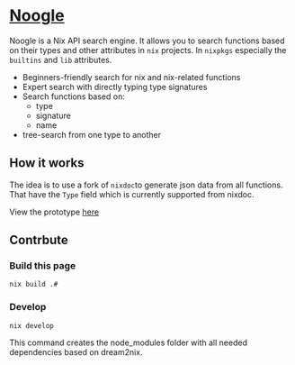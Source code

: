 # [Noogle](https://hsjobeki.github.io/noogle/)

Noogle is a Nix API search engine. It allows you to search functions based on their types and other attributes in `nix` projects. In `nixpkgs` especially the `builtins` and `lib` attributes.

- Beginners-friendly search for nix and nix-related functions
- Expert search with directly typing type signatures
- Search functions based on:
  - type 
  - signature
  - name
- tree-search from one type to another
 
## How it works

The idea is to use a fork of `nixdoc`to generate json data from all functions. That have the `Type` field which is currently supported from nixdoc.

View the prototype [here](https://hsjobeki.github.io/noogle/)

## Contrbute

### Build this page

`nix build .#`

### Develop

`nix develop`

This command creates the node_modules folder with all needed dependencies based on dream2nix.
